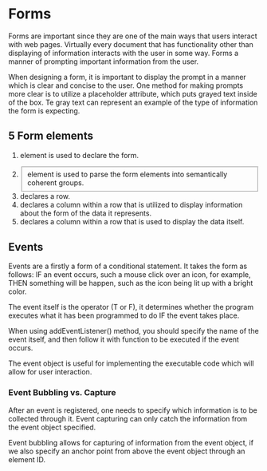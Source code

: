 # Forms

Forms are important since they are one of the main ways that users interact with web pages. Virtually every document that has functionality other than displaying of information interacts with the user in some way.  Forms a manner of prompting important information from the user.

When designing a form, it is important to display the prompt in a manner which is clear and concise to the user. One method for making prompts more clear is to utilize a placeholder attribute, which puts grayed text inside of the box.  Te gray text can represent an example of the type of information the form is expecting.

## 5 Form elements

1. <form> element is used to declare the form.
2. <fieldset> element is used to parse the form elements into semantically coherent groups.
3. <tr> declares a row.
4. <th> declares a column within a row that is utilized to display information about the form of the data it represents.
5. <td> declares a column within a row that is used to display the data itself.

## Events

Events are a firstly a form of a conditional statement.  It takes the form as follows:  IF an event occurs, such a mouse click over an icon, for example, THEN something will be happen, such as the icon being lit up with a bright color.  

The event itself is the operator (T or F), it determines whether the program executes what it has been programmed to do IF the event takes place.

When using addEventListener() method, you should specify the name of the event itself, and then follow it with function to be executed if the event occurs.

The event object is useful for implementing the executable code which will allow for user interaction.

### Event Bubbling vs. Capture

After an event is registered, one needs to specify which information is to be collected through it. Event capturing can only catch the information from the event object specified.

Event bubbling allows for capturing of information from the event object, if we also specify an anchor point from above the event object through an element ID.
